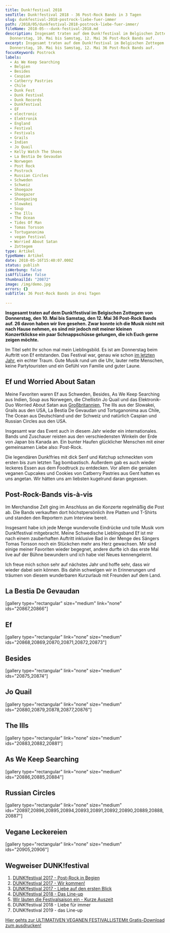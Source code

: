 ```yaml
---
title: Dunk!festival 2018
seoTitle: Dunk!festival 2018 - 36 Post-Rock Bands in 3 Tagen
slug: dunkfestival-2018-postrock-liebe-fuer-immer
path: /2018/05/dunkfestival-2018-postrock-liebe-fuer-immer/
fileName: 2018-05---dunk-festival-2018.md
description: Insgesamt traten auf dem Dunk!festival im Belgischen Zottegem von
  Donnerstag, 10. Mai bis Samstag, 12. Mai 36 Post-Rock Bands auf.
excerpt: Insgesamt traten auf dem Dunk!festival im Belgischen Zottegem von
  Donnerstag, 10. Mai bis Samstag, 12. Mai 36 Post-Rock Bands auf.
focusKeyword: Postrock
labels:
  - As We Keep Searching
  - Belgien
  - Besides
  - Caspian
  - Catberry Pastries
  - Chile
  - Dunk Fest
  - Dunk Festival
  - Dunk Records
  - Dunkfestival
  - EF
  - electronic
  - Elektronik
  - England
  - Festival
  - Festivals
  - Grails
  - Indien
  - Jo Quail
  - Kelly Watch The Shoes
  - La Bestia De Gevaudan
  - Norwegen
  - Post Rock
  - Postrock
  - Russian Circles
  - Schweden
  - Schweiz
  - Shoegaze
  - Shoegazer
  - Shoegazing
  - Slowakei
  - Soup
  - The Ills
  - The Ocean
  - Tides Of Man
  - Tomas Torsson
  - Tortuganonima
  - vegan Festival
  - Worried About Satan
  - Zottegem
type: Artikel
typeName: Artikel
date: 2018-05-16T15:40:07.000Z
status: publish
isWerbung: false
isAffiliate: false
thumbnailId: "20872"
image: /img/demo.jpg
errors: {}
subTitle: 36 Post-Rock Bands in drei Tagen
  
---
```


**Insgesamt traten auf dem Dunk!festival im Belgischen Zottegem von Donnerstag,
den 10. Mai bis Samstag, den 12. Mai 36 Post-Rock Bands auf. 26 davon haben wir
live gesehen. Zwar konnte ich die Musik nicht mit nach Hause nehmen, es sind mir
jedoch mit meiner kleinen Konzertklickse ein paar Schnappschüsse gelungen, die
ich Euch gerne zeigen möchte.**

Im Titel seht Ihr schon mal mein Lieblingsbild. Es ist am Donnerstag beim
Auftritt von Ef entstanden. Das Festival war, genau wie schon
[im letzten Jahr](/2017/06/dunk-festival-2017-eindruecke-und-bilder/), ein
echter Traum. Gute Musik rund um die Uhr, lauter nette Menschen, keine
Partytouristen und ein Gefühl von Familie und guter Laune.

## Ef und Worried About Satan

Meine Favoriten waren Ef aus Schweden, Besides, As We Keep Searching aus Indien,
Soup aus Norwegen, die Chellistin Jo Quail und das Elektronik-Duo Worried About
Satan aus [Großbritannien](/category/unterwegs/england/), The Ills aus der
Slowakei, Grails aus den USA, La Bestia De Gevaudan und Tortuganonima aus Chile,
The Ocean aus Deutschland und der Schweiz und natürlich Caspian und <a>Russian
Circles</a> aus den USA.

Insgesamt war das Event auch in diesem Jahr wieder ein internationales. Bands
und Zuschauer reisten aus den verschiedensten Winkeln der Erde von Japan bis
Kanada an. Ein bunter Haufen glücklicher Menschen mit einer gemeinsamen Liebe
also: Post-Rock.

Die legendären Dunk!fries mit dick Senf und Ketchup schmeckten vom ersten bis
zum letzten Tag bombastisch. Außerdem gab es auch wieder leckeres Essen aus dem
Foodtruck zu entdecken. Vor allem die genialen veganen Cupcakes und Cookies von
Catberry Pastries aus Gent hatten es uns angetan. Wir hätten uns am liebsten
kugelrund daran gegessen.

## Post-Rock-Bands vis-à-vis

Im Merchandise Zelt ging im Anschluss an die Konzerte regelmäßig die Post ab.
Die Bands verkauften dort höchstpersönlich ihre Platten und T-Shirts und standen
den Reportern zum Interview bereit.

Insgesamt habe ich jede Menge wundervolle Eindrücke und tolle Musik vom
Dunk!festival mitgebracht. Meine Schwedische Lieblingsband Ef ist mir nach einem
zauberhaften Auftritt inklusive Bad in der Menge des Sängers Tomas Torsson noch
ein Stückchen mehr ans Herz gewachsen. Mir sind einige meiner Favoriten wieder
begegnet, andere durfte ich das erste Mal live auf der Bühne bewundern und ich
habe viel Neues kennengelernt.

Ich freue mich schon sehr auf nächstes Jahr und hoffe sehr, dass wir wieder
dabei sein können. Bis dahin schwelgen wir in Erinnerungen und träumen von
diesem wunderbaren Kurzurlaub mit Freunden auf dem Land.

## La Bestia De Gevaudan

[gallery type="rectangular" size="medium" link="none" ids="20867,20866"]

## Ef

[gallery type="rectangular" link="none" size="medium"
ids="20868,20869,20870,20871,20872,20873"]

## Besides

[gallery type="rectangular" link="none" size="medium" ids="20875,20874"]

## Jo Quail

[gallery type="rectangular" link="none" size="medium"
ids="20880,20879,20878,20877,20876"]

## The Ills

[gallery type="rectangular" link="none" size="medium" ids="20883,20882,20881"]

## As We Keep Searching

[gallery type="rectangular" link="none" size="medium" ids="20886,20885,20884"]

## Russian Circles

[gallery type="rectangular" link="none" size="medium"
ids="20897,20896,20895,20894,20893,20891,20892,20890,20889,20888,20887"]

## Vegane Leckereien

[gallery type="rectangular" link="none" size="medium" ids="20905,20906"]

## Wegweiser DUNK!festival

1.  [DUNK!festival 2017 - Post-Rock in Begien](/2017/02/dunkfestival-2016-wir-sind-auch-dabei/)
1.  [DUNK!festival 2017 - Wir kommen!](/2017/05/dunkfestival-2017-es-geht-los/)
1.  [DUNK!festival 2017 - Liebe auf den ersten Blick](/2017/06/dunk-festival-2017-eindruecke-und-bilder/)
1.  [DUNK!festival 2018 - Das Line-up](/2018/04/dunkfest-2018-wir-kommen/)
1.  [Wir läuten die Festivalsaison ein - Kurze Auszeit](/2018/05/wir-laeuten-die-festivalsaison-ein/)
1.  DUNK!festival 2018 - Liebe für immer
1.  DUNK!festival 2019 - das Line-up

[Hier gehts zur ULTIMATIVEN VEGANEN FESTIVALLISTEMit Gratis-Download zum ausdrucken!](/2015/03/die-ultimative-vegane-festivalliste)

  